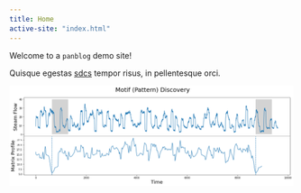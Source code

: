 ```yaml
---
title: Home
active-site: "index.html"
---
```


Welcome to a `panblog` demo site!

Quisque egestas [sdcs](test.md) tempor risus, in pellentesque orci.

![This is a caption for our example image](assets/example.png)